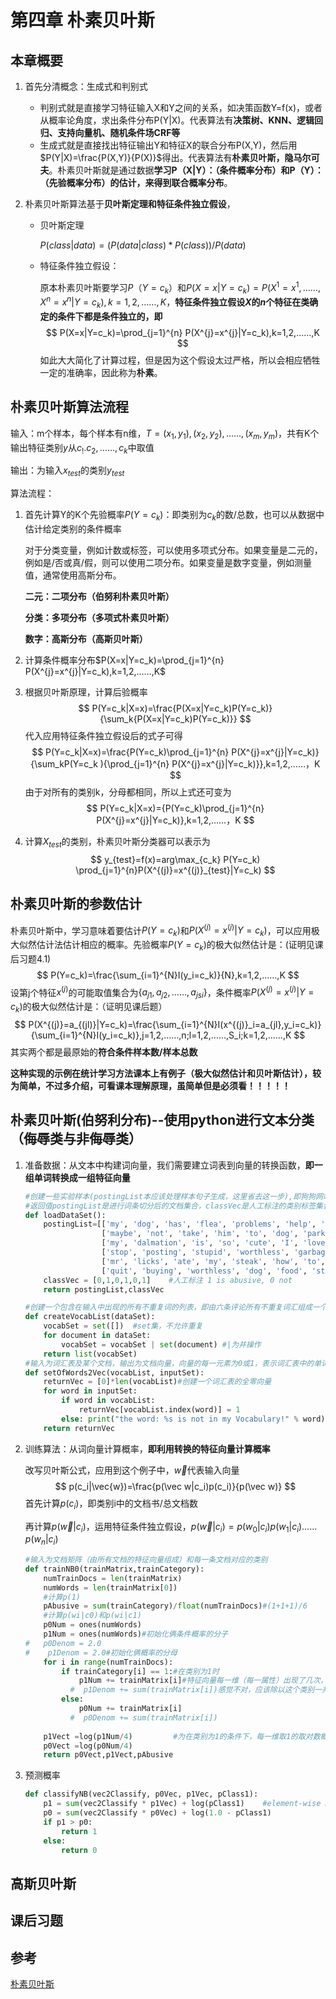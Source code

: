 # 第四章  朴素贝叶斯

## 本章概要

1. 首先分清概念：生成式和判别式

   - 判别式就是直接学习特征输入X和Y之间的关系，如决策函数Y=f(x)，或者从概率论角度，求出条件分布P(Y|X)。代表算法有**决策树、KNN、逻辑回归、支持向量机、随机条件场CRF等**
   - 生成式就是直接找出特征输出Y和特征X的联合分布P(X,Y)，然后用$P(Y|X)=\frac{P(X,Y)}{P(X)}$得出。代表算法有**朴素贝叶斯，隐马尔可夫**。朴素贝叶斯就是通过数据**学习P（X|Y）：（条件概率分布）和P（Y）：（先验概率分布）的估计，来得到联合概率分布**。

2. 朴素贝叶斯算法基于**贝叶斯定理和特征条件独立假设**，

   - 贝叶斯定理

     $P(class|data) = (P(data|class) * P(class)) / P(data)$

   - 特征条件独立假设：

     原本朴素贝叶斯要学习$P（Y=c_k）$和$P(X=x|Y=c_k)=P(X^{1}=x^{1},……,X^{n}=x^{n}|Y=c_k),k=1,2,……,K$，**特征条件独立假设$X$的$n$个特征在类确定的条件下都是条件独立的，即**
     $$
     P(X=x|Y=c_k)=\prod_{j=1}^{n} P(X^{j}=x^{j}|Y=c_k),k=1,2,……,K
     $$
     如此大大简化了计算过程，但是因为这个假设太过严格，所以会相应牺牲一定的准确率，因此称为**朴素**。

## 朴素贝叶斯算法流程

输入：m个样本，每个样本有n维，$T=(x_1,y_1),(x_2,y_2),……,(x_m,y_m)$，共有K个输出特征类别$y$从${c_!.c_2,……,c_k}$中取值

输出：为输入$x_{test}$的类别$y_{test}$

算法流程：

1. 首先计算Y的K个先验概率$P(Y=c_k)$：即类别为$c_k$的数/总数，也可以从数据中估计给定类别的条件概率

   对于分类变量，例如计数或标签，可以使用多项式分布。如果变量是二元的，例如是/否或真/假，则可以使用二项分布。如果变量是数字变量，例如测量值，通常使用高斯分布。

   **二元：二项分布（伯努利朴素贝叶斯）**

   **分类：多项分布（多项式朴素贝叶斯）**

   **数字：高斯分布（高斯贝叶斯）**

2. 计算条件概率分布$P(X=x|Y=c_k)=\prod_{j=1}^{n} P(X^{j}=x^{j}|Y=c_k),k=1,2,……,K$

3. 根据贝叶斯原理，计算后验概率
   $$
   P(Y=c_k|X=x)=\frac{P(X=x|Y=c_k)P(Y=c_k)}{\sum_k{P(X=x|Y=c_k)P(Y=c_k)}}
   $$
   代入应用特征条件独立假设后的式子可得
   $$
   P(Y=c_k|X=x)=\frac{P(Y=c_k)\prod_{j=1}^{n} P(X^{j}=x^{j}|Y=c_k)}{\sum_kP(Y=c_k ){\prod_{j=1}^{n} P(X^{j}=x^{j}|Y=c_k)}},k=1,2,……，K
   $$
   由于对所有的类别k，分母都相同，所以上式还可变为
   $$
   P(Y=c_k|X=x)={P(Y=c_k)\prod_{j=1}^{n} P(X^{j}=x^{j}|Y=c_k)},k=1,2,……，K
   $$

4. 计算$X_{test}$的类别，朴素贝叶斯分类器可以表示为
   $$
   y_{test}=f(x)=arg\max_{c_k} P(Y=c_k) \prod_{j=1}^{n}P(X^{(j)}=x^{(j)}_{test}|Y=c_k)
   $$

## 朴素贝叶斯的参数估计

朴素贝叶斯中，学习意味着要估计$P(Y=c_k)$和$P(X^{(j)}=x^{(j)}|Y=c_k)$，可以应用极大似然估计法估计相应的概率。先验概率$P(Y=c_k)$的极大似然估计是：(证明见课后习题4.1)
$$
P(Y=c_k)=\frac{\sum_{i=1}^{N}I(y_i=c_k)}{N},k=1,2,……,K
$$
设第j个特征$x^{(j)}$的可能取值集合为$\{a_{j1},a_{j2},……,a_{jsi}\}$，条件概率$P(X^{(j)}=x^{(j)}|Y=c_k)$的极大似然估计是：（证明见课后题）
$$
P(X^{(j)}=a_{(jl)}|Y=c_k)=\frac{\sum_{i=1}^{N}I(x^{(j)}_i=a_{jl},y_i=c_k)}{\sum_{i=1}^{N}I(y_i=c_k)},j=1,2,……,n;l=1,2,……,S_i;k=1,2,……,K
$$
其实两个都是最原始的**符合条件样本数/样本总数**

**这种实现的示例在统计学习方法课本上有例子（极大似然估计和贝叶斯估计），较为简单，不过多介绍，可看课本理解原理，虽简单但是必须看！！！！！**

## 朴素贝叶斯(伯努利分布)--使用python进行文本分类（侮辱类与非侮辱类）

1. 准备数据：从文本中构建词向量，我们需要建立词表到向量的转换函数，**即一组单词转换成一组特征向量**

   ```python
   #创建一些实验样本(postingList本应该处理样本句子生成，这里省去这一步),即狗狗网站的六条评论
   #返回值postingList是进行词条切分后的文档集合，classVec是人工标注的类别标签集合
   def loadDataSet():
       postingList=[['my', 'dog', 'has', 'flea', 'problems', 'help', 'please'],
                    ['maybe', 'not', 'take', 'him', 'to', 'dog', 'park', 'stupid'],
                    ['my', 'dalmation', 'is', 'so', 'cute', 'I', 'love', 'him'],
                    ['stop', 'posting', 'stupid', 'worthless', 'garbage'],
                    ['mr', 'licks', 'ate', 'my', 'steak', 'how', 'to', 'stop', 'him'],
                    ['quit', 'buying', 'worthless', 'dog', 'food', 'stupid']]
       classVec = [0,1,0,1,0,1]    #人工标注 1 is abusive, 0 not
       return postingList,classVec
   
   #创建一个包含在输入中出现的所有不重复词的列表，即由六条评论所有不重复词汇组成一个词汇表
   def createVocabList(dataSet):
       vocabSet = set([])  #set集，不允许重复
       for document in dataSet:
           vocabSet = vocabSet | set(document) #|为并操作
       return list(vocabSet)
   #输入为词汇表及某个文档，输出为文档向量，向量的每一元素为0或1，表示词汇表中的单词是否在输入文档中出现
   def setOfWords2Vec(vocabList, inputSet):
       returnVec = [0]*len(vocabList)#创建一个词汇表的全零向量
       for word in inputSet:
           if word in vocabList:
               returnVec[vocabList.index(word)] = 1
           else: print("the word: %s is not in my Vocabulary!" % word)
       return returnVec
   ```

2. 训练算法：从词向量计算概率，**即利用转换的特征向量计算概率**

   改写贝叶斯公式，应用到这个例子中，$\vec w$代表输入向量
   $$
   p(c_i|\vec{w})=\frac{p(\vec w|c_i)p(c_i)}{p(\vec w)}
   $$
   首先计算$p(c_i)$，即类别i中的文档书/总文档数

   再计算$p(\vec w|c_i)$，运用特征条件独立假设，$p(\vec w|c_i)=p(w_0|c_i)p(w_1|c_i)……p(w_n|c_i)$

   ```python
   #输入为文档矩阵（由所有文档的特征向量组成）和每一条文档对应的类别
   def trainNB0(trainMatrix,trainCategory):
       numTrainDocs = len(trainMatrix)
       numWords = len(trainMatrix[0])
       #计算p(1)
       pAbusive = sum(trainCategory)/float(numTrainDocs)#(1+1+1)/6
       #计算p(wi|c0)和p(wi|c1)
       p0Num = ones(numWords)
       p1Num = ones(numWords)#初始化俩条件概率的分子      
   #   p0Denom = 2.0
   #    p1Denom = 2.0#初始化俩概率的分母       
       for i in range(numTrainDocs):
           if trainCategory[i] == 1:#在类别为1时
               p1Num += trainMatrix[i]#特征向量每一维（每一属性）出现了几次，因为这题只有0，1，所以可以直接相加
             #  p1Denom += sum(trainMatrix[i])感觉不对，应该除以这个类别一共有多少
           else:
               p0Num += trainMatrix[i]
             #  p0Denom += sum(trainMatrix[i])
               
       p1Vect =log(p1Num/4)         #为在类别为1的条件下，每一维取1的取对数概率是多少
       p0Vect =log(p0Num/4)          
       return p0Vect,p1Vect,pAbusive
   ```

3. 预测概率

   ```python
   def classifyNB(vec2Classify, p0Vec, p1Vec, pClass1):
       p1 = sum(vec2Classify * p1Vec) + log(pClass1)    #element-wise mult同位元素相乘
       p0 = sum(vec2Classify * p0Vec) + log(1.0 - pClass1)
       if p1 > p0:
           return 1
       else: 
           return 0
   ```



## 高斯贝叶斯



## 课后习题



## 参考

[朴素贝叶斯](https://www.cnblogs.com/huangyc/p/9734956.html)